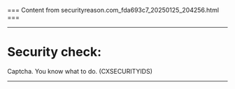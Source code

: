 === Content from securityreason.com_fda693c7_20250125_204256.html ===


---

# Security check:

Captcha. You know what to do. (CXSECURITYIDS)

---


